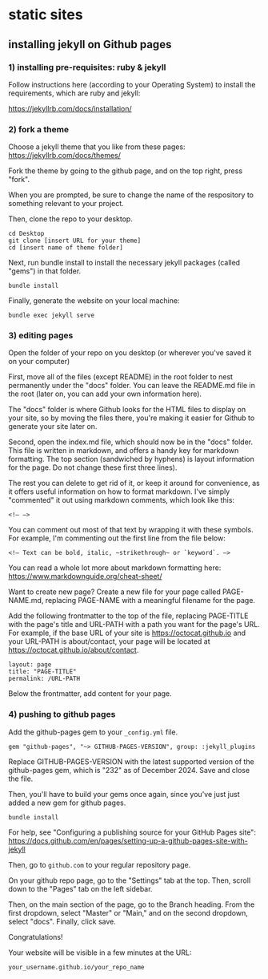 # static sites

## installing jekyll on Github pages

### 1) installing pre-requisites: ruby & jekyll

Follow instructions here (according to your Operating System) to install the requirements, which are ruby and jekyll:

https://jekyllrb.com/docs/installation/

### 2) fork a theme

Choose a jekyll theme that you like from these pages: https://jekyllrb.com/docs/themes/

Fork the theme by going to the github page, and on the top right, press "fork".

When you are prompted, be sure to change the name of the respository to something relevant to your project.

Then, clone the repo to your desktop.

```
cd Desktop
git clone [insert URL for your theme]
cd [insert name of theme folder]
```

Next, run bundle install to install the necessary jekyll packages (called "gems") in that folder.

```
bundle install
```

Finally, generate the website on your local machine:

```
bundle exec jekyll serve
```

### 3) editing pages

Open the folder of your repo on you desktop (or wherever you've saved it on your computer)

First, move all of the files (except README) in the root folder to nest permanently under the "docs" folder. You can leave the README.md file in the root (later on, you can add your own information here).

The "docs" folder is where Github looks for the HTML files to display on your site, so by moving the files there, you're making it easier for Github to generate your site later on.

Second, open the index.md file, which should now be in the "docs" folder. This file is written in markdown, and offers a handy key for markdown formatting. The top section (sandwiched by hyphens) is layout information for the page. Do not change these first three lines).

The rest you can delete to get rid of it, or keep it around for convenience, as it offers useful information on how to format markdown. I've simply "commented" it out using markdown comments, which look like this:

```
<!– –>
```

You can comment out most of that text by wrapping it with these symbols. For example, I'm commenting out the first line from the file below:

```
<!– Text can be bold, italic, ~strikethrough~ or `keyword`. –>
```

You can read a whole lot more about markdown formatting here: https://www.markdownguide.org/cheat-sheet/

Want to create new page? Create a new file for your page called PAGE-NAME.md, replacing PAGE-NAME with a meaningful filename for the page.

Add the following frontmatter to the top of the file, replacing PAGE-TITLE with the page's title and URL-PATH with a path you want for the page's URL. For example, if the base URL of your site is https://octocat.github.io and your URL-PATH is about/contact, your page will be located at https://octocat.github.io/about/contact.

```
layout: page
title: "PAGE-TITLE"
permalink: /URL-PATH
```

Below the frontmatter, add content for your page.

### 4) pushing to github pages
Add the github-pages gem to your `_config.yml` file.

```
gem "github-pages", "~> GITHUB-PAGES-VERSION", group: :jekyll_plugins 
```

Replace GITHUB-PAGES-VERSION with the latest supported version of the github-pages gem, which is "232" as of December 2024. Save and close the file.

Then, you'll have to build your gems once again, since you've just just added a new gem for github pages.

```
bundle install
```
For help, see "Configuring a publishing source for your GitHub Pages site": https://docs.github.com/en/pages/setting-up-a-github-pages-site-with-jekyll

Then, go to `github.com` to your regular repository page.

On your github repo page, go to the "Settings" tab at the top. Then,
scroll down to the "Pages" tab on the left sidebar.

Then, on the main section of the page, go to the Branch heading. From the first dropdown, select "Master" or "Main," and on the second dropdown, select "docs". Finally, click save.

Congratulations!

Your website will be visible in a few minutes at the URL:

`your_username.github.io/your_repo_name`
